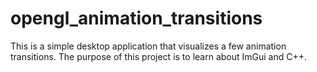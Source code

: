 # opengl_animation_transitions
This is a simple desktop application that visualizes a few animation transitions. The purpose of this project is to learn about ImGui and C++.

